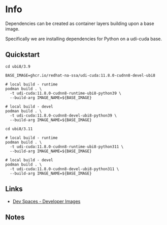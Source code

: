 # Info

Dependencies can be created as container layers building upon a base image.

Specifically we are installing dependencies for Python on a udi-cuda base.

## Quickstart

```
cd ubi8/3.9

BASE_IMAGE=ghcr.io/redhat-na-ssa/udi-cuda:11.8.0-cudnn8-devel-ubi8

# local build - runtime
podman build . \
  -t udi-cuda:11.8.0-cudnn8-runtime-ubi8-python39 \
  --build-arg IMAGE_NAME=${BASE_IMAGE}

# local build - devel
podman build . \
  -t udi-cuda:11.8.0-cudnn8-devel-ubi8-python39 \
  --build-arg IMAGE_NAME=${BASE_IMAGE}

cd ubi8/3.11

# local build - runtime
podman build . \
  -t udi-cuda:11.8.0-cudnn8-runtime-ubi8-python311 \
  --build-arg IMAGE_NAME=${BASE_IMAGE}

# local build - devel
podman build . \
  -t udi-cuda:11.8.0-cudnn8-devel-ubi8-python311 \
  --build-arg IMAGE_NAME=${BASE_IMAGE}
```

## Links

- [Dev Spaces - Developer Images](https://github.com/devfile/developer-images)

## Notes
